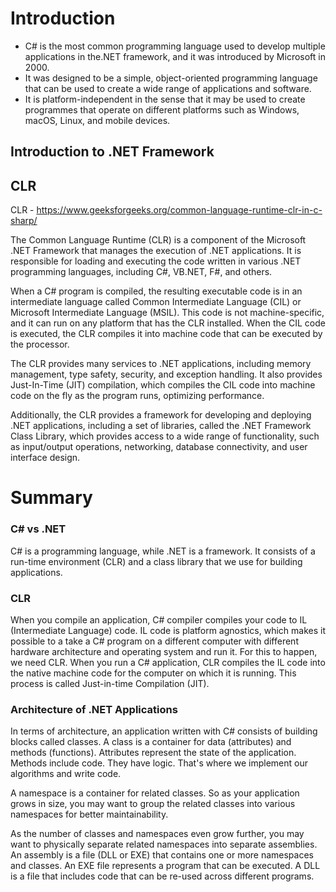 # Introduction

- C# is the most common programming language used to develop multiple applications in the.NET framework, and it was introduced by Microsoft in 2000.
- It was designed to be a simple, object-oriented programming language that can be used to create a wide range of applications and software.
- It is platform-independent in the sense that it may be used to create programmes that operate on different platforms such as Windows, macOS, Linux, and mobile devices.

## Introduction to .NET Framework

## CLR

CLR - https://www.geeksforgeeks.org/common-language-runtime-clr-in-c-sharp/

The Common Language Runtime (CLR) is a component of the Microsoft .NET Framework that manages the execution of .NET applications. It is responsible for loading and executing the code written in various .NET programming languages, including C#, VB.NET, F#, and others.

When a C# program is compiled, the resulting executable code is in an intermediate language called Common Intermediate Language (CIL) or Microsoft Intermediate Language (MSIL). This code is not machine-specific, and it can run on any platform that has the CLR installed. When the CIL code is executed, the CLR compiles it into machine code that can be executed by the processor.

The CLR provides many services to .NET applications, including memory management, type safety, security, and exception handling. It also provides Just-In-Time (JIT) compilation, which compiles the CIL code into machine code on the fly as the program runs, optimizing performance.

Additionally, the CLR provides a framework for developing and deploying .NET applications, including a set of libraries, called the .NET Framework Class Library, which provides access to a wide range of functionality, such as input/output operations, networking, database connectivity, and user interface design.

# Summary

### C# vs .NET

C# is a programming language, while .NET is a framework. It consists of a run-time environment (CLR) and a class library that we use for building applications.

### CLR

When you compile an application, C# compiler compiles your code to IL (Intermediate Language) code. IL code is platform agnostics, which makes it possible to a take a C# program on a different computer with different hardware architecture and operating system and run it. For this to happen, we need CLR. When you run a C# application, CLR compiles the IL code into the native machine code for the computer on which it is running. This process is called Just-in-time Compilation (JIT).

### Architecture of .NET Applications

In terms of architecture, an application written with C# consists of building blocks called classes. A class is a container for data (attributes) and methods (functions). Attributes represent the state of the application. Methods include code. They have logic. That's where we implement our algorithms and write code.

A namespace is a container for related classes. So as your application grows in size, you may want to group the related classes into various namespaces for better maintainability.

As the number of classes and namespaces even grow further, you may want to physically separate related namespaces into separate assemblies. An assembly is a file (DLL or EXE) that contains one or more namespaces and classes. An EXE file represents a program that can be executed. A DLL is a file that includes code that can be re-used across different programs.
